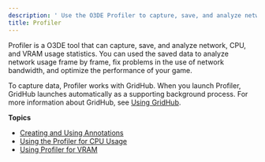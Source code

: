 ```yaml
---
description: ' Use the O3DE Profiler to capture, save, and analyze network, CPU, and VRAM usage statistics. '
title: Profiler
---
```


Profiler is a O3DE tool that can capture, save, and analyze network, CPU, and VRAM usage statistics. You can used the saved data to analyze network usage frame by frame, fix problems in the use of network bandwidth, and optimize the performance of your game.

To capture data, Profiler works with GridHub. When you launch Profiler, GridHub launches automatically as a supporting background process. For more information about GridHub, see [Using GridHub](/docs/userguide/gridhub-intro.md).

**Topics**
+ [Creating and Using Annotations](/docs/user-guide/testing/profiler/annotations/)
+ [Using the Profiler for CPU Usage](/docs/user-guide/testing/profiler/cpu/)
+ [Using Profiler for VRAM](/docs/user-guide/testing/profiler/vram/)
